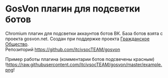 # GosVon плагин для подсветки ботов
Chromium плагин для подсветки аккаунтов ботов ВК.
База ботов взята с проекта gosvon.net. Создан при поддержке проекта
[Гражданское Общество](https://civsoc.net/).  
Репозиторий https://github.com/itcivsocTEAM/gosvon

Пример работы плагина (комментарии ботов подсвечены красным)  
!https://raw.githubusercontent.com/itcivsocTEAM/gosvon/master/example.png!